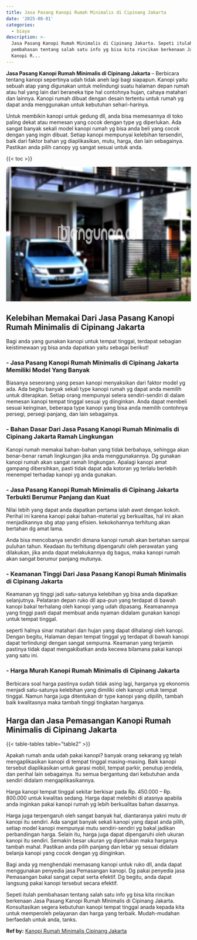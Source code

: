 ```yaml
---
title: Jasa Pasang Kanopi Rumah Minimalis di Cipinang Jakarta
date: '2025-08-01'
categories:
  - biaya
description: >-
  Jasa Pasang Kanopi Rumah Minimalis di Cipinang Jakarta. Sepeti itulah
  pembahasan tentang salah satu info yg bisa kita rincikan berkenaan Jasa Pasang
  Kanopi R...
---
```


**Jasa Pasang Kanopi Rumah Minimalis di Cipinang Jakarta** – Berbicara tentang kanopi sepertinya udah tidak aneh lagi bagi siapapun. Kanopi yaitu sebuah atap yang digunakan untuk melindungi suatu halaman depan rumah atau hal yang lain dari beraneka tipe hal contohnya hujan, cahaya matahari dan lainnya. Kanopi rumah dibuat dengan desain tertentu untuk rumah yg dapat anda menggunakan untuk kebutuhan sehari-harinya.

Untuk membikin kanopi untuk gedung dll, anda bisa memesannya di toko paling dekat atau memesan yang cocok dengan type yg diperlukan. Ada sangat banyak sekali model kanopi rumah yg bisa anda beli yang cocok dengan yang ingin dibuat. Setiap kanopi mempunyai kelebihan tersendiri, baik dari faktor bahan yg diaplikasikan, mutu, harga, dan lain sebagainya. Pastikan anda pilih canopy yg sangat sesuai untuk anda.

{{< toc >}}

![Jasa Pasang Kanopi Rumah Minimalis di Cipinang Jakarta](/images/harga-kanopi-minimalis-49.png)

## Kelebihan Memakai Dari Jasa Pasang Kanopi Rumah Minimalis di Cipinang Jakarta

Bagi anda yang gunakan kanopi untuk tempat tinggal, terdapat sebagian keistimewaan yg bisa anda dapatkan yaitu sebagai berikut!

### \- Jasa Pasang Kanopi Rumah Minimalis di Cipinang Jakarta Memiliki Model Yang Banyak

Biasanya seseorang yang pesan kanopi menyaksikan dari faktor model yg ada. Ada begitu banyak sekali type kanopi rumah yg dapat anda memilih untuk diterapkan. Setiap orang mempunyai selera sendiri-sendiri di dalam memesan kanopi tempat tinggal sesuai yg diinginkan. Anda dapat membeli sesuai keinginan, beberapa type kanopi yang bisa anda memilih contohnya persegi, persegi panjang, dan lain sebagainya.

### \- Bahan Dasar Dari Jasa Pasang Kanopi Rumah Minimalis di Cipinang Jakarta Ramah Lingkungan

Kanopi rumah memakai bahan-bahan yang tidak berbahaya, sehingga akan benar-benar ramah lingkungan jika anda menggunakannya. Dg gunakan kanopi rumah akan sangat ramah lingkungan. Apalagi kanopi amat gampang dibersihkan, pasti tidak dapat ada kotoran yg terlalu berlebih menempel terhadap kanopi yg anda gunakan.

### \- Jasa Pasang Kanopi Rumah Minimalis di Cipinang Jakarta Terbukti Berumur Panjang dan Kuat

Nilai lebih yang dapat anda dapatkan pertama ialah awet dengan kokoh. Perihal ini karena kanopi pakai bahan-material yg berkualitas, hal ini akan menjadikannya sbg atap yang efisien. kekokohannya terhitung akan bertahan dg amat lama.

Anda bisa mencobanya sendiri dimana kanopi rumah akan bertahan sampai puluhan tahun. Keadaan itu terhitung dipengaruhi oleh perawatan yang dilakukan, jika anda dapat melakukannya dg bagus, maka kanopi rumah akan sangat berumur panjang mutunya.

### \- Keamanan Tinggi Dari Jasa Pasang Kanopi Rumah Minimalis di Cipinang Jakarta

Keamanan yg tinggi jadi satu-satunya kelebihan yg bisa anda dapatkan selanjutnya. Pelataran depan ruko dll apa-pun yang terdapat di bawah kanopi bakal terhalang oleh kanopi yang udah dipasang. Keamanannya yang tinggi pasti dapat membuat anda nyaman didalam gunakan kanopi untuk tempat tinggal.

seperti halnya sinar matahari dan hujan yang dapat dihalangi oleh kanopi. Dengan begitu, Halaman depan tempat tinggal yg terdapat di bawah kanopi dapat terlindungi dengan sangat sempurna. Keamanan yang terjamin pastinya tidak dapat mengakibatkan anda kecewa bilamana pakai kanopi yang satu ini.

### \- Harga Murah Kanopi Rumah Minimalis di Cipinang Jakarta

Berbicara soal harga pastinya sudah tidak asing lagi, harganya yg ekonomis menjadi satu-satunya kelebihan yang dimiliki oleh kanopi untuk tempat tinggal. Namun harga juga ditentukan dr type kanopi yang dipilih, tambah baik kwalitasnya maka tambah tinggi tingkatan harganya.

## Harga dan Jasa Pemasangan Kanopi Rumah Minimalis di Cipinang Jakarta

{{< table-tables table="table2" >}}

Apakah rumah anda udah pakai kanopi? banyak orang sekarang yg telah mengaplikasikan kanopi di tempat tinggal masing-masing. Baik kanopi tersebut diaplikasikan untuk garasi mobil, tempat parkir, penutup jendela, dan perihal lain sebagainya. Itu semua bergantung dari kebutuhan anda sendiri didalam mengaplikasikannya.

Harga kanopi tempat tinggal sekitar berkisar pada Rp. 450.000 – Rp. 800.000 untuk kwalitas sedang. Harga dapat melebihi di atasnya apabila anda inginkan pakai kanopi rumah yg lebih berkualitas bahan dasarnya.

Harga juga terpengaruh oleh sangat banyak hal, diantaranya yakni mutu dr kanopi itu sendiri. Ada sangat banyak sekali kanopi yang dapat anda pilih, setiap model kanopi mempunyai mutu sendiri-sendiri yg bakal jadikan perbandingan harga. Selain itu, harga juga dapat dipengaruhi oleh ukuran kanopi itu sendiri. Semakin besar ukuran yg diperlukan maka harganya tambah mahal. Pastikan anda pilih panjang dan lebar yg sesuai didalam belanja kanopi yang cocok dengan yg diinginkan.

Bagi anda yg menghendaki memasang kanopi untuk ruko dll, anda dapat menggunakan penyedia jasa Pemasangan kanopi. Dg pakai penyedia jasa Pemasangan bakal sangat cepat serta efektif. Dg begitu, anda dapat langsung pakai kanopi tersebut secara efektif.

Sepeti itulah pembahasan tentang salah satu info yg bisa kita rincikan berkenaan Jasa Pasang Kanopi Rumah Minimalis di Cipinang Jakarta. Konsultasikan segera kebutuhan kanopi tempat tinggal anada kepada kita untuk memperoleh pelayanan dan harga yang terbaik. Mudah-mudahan berfaedah untuk anda, tanks.

**Ref by:**  [Kanopi Rumah Minimalis Cipinang Jakarta](https://id.wikipedia.org/wiki/Kanopi)
